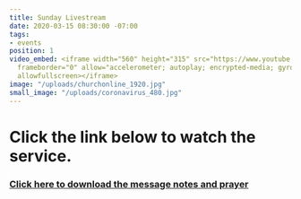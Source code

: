 ```yaml
---
title: Sunday Livestream
date: 2020-03-15 08:30:00 -07:00
tags:
- events
position: 1
video_embed: <iframe width="560" height="315" src="https://www.youtube.com/embed/5ttcnlrnJkc"
  frameborder="0" allow="accelerometer; autoplay; encrypted-media; gyroscope; picture-in-picture"
  allowfullscreen></iframe>
image: "/uploads/churchonline_1920.jpg"
small_image: "/uploads/coronavirus_480.jpg"
---
```


# Click the link below to watch the service.

### [Click here to download the message notes and prayer](http://daybreakchurch.us/Three-Ways.pdf)